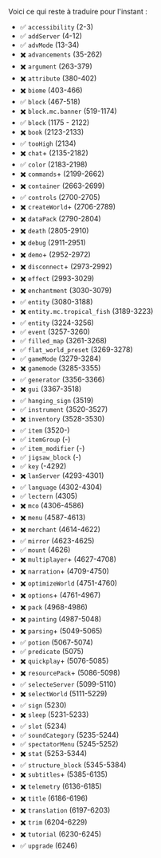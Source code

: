 Voici ce qui reste à traduire pour l'instant :

* ✅ `accessibility` (2-3)
* ✅ `addServer` (4-12)
* ✅ `advMode` (13-34)
* ✖️ `advancements` (35-262)
* ✖️ `argument` (263-379)
* ✖️ `attribute` (380-402)
* ✖️ `biome` (403-466)
* ✅ `block` (467-518)
* ✖️ `block.mc.banner` (519-1174)
* ✅ `block` (1175 - 2122)
* ✖️ `book` (2123-2133)
* ✅ `tooHigh` (2134)
* ✖️ `chat`+ (2135-2182)
* ✅ `color` (2183-2198)
* ✖️ `commands`+ (2199-2662)
* ✖️ `container` (2663-2699)
* ✅ `controls` (2700-2705)
* ✖️ `createWorld`+ (2706-2789)
* ✖️ `dataPack` (2790-2804)
* ✖️ `death` (2805-2910)
* ✖️ `debug` (2911-2951)
* ✖️ `demo`+ (2952-2972)
* ✖️ `disconnect`+ (2973-2992)
* ✖️ `effect` (2993-3029)
* ✖️ `enchantment` (3030-3079)
* ✅ `entity` (3080-3188)
* ✖️ `entity.mc.tropical_fish` (3189-3223)
* ✅ `entity` (3224-3256)
* ✅ `event` (3257-3260)
* ✅ `filled_map` (3261-3268)
* ✅ `flat_world_preset` (3269-3278)
* ✅ `gameMode` (3279-3284)
* ✖️ `gamemode` (3285-3355)
* ✅ `generator` (3356-3366)
* ✖️ `gui` (3367-3518)
* ✅ `hanging_sign` (3519)
* ✅ `instrument` (3520-3527)
* ✖️ `inventory` (3528-3530)
* ✅ `item` (3520-)
* ✅ `itemGroup` (-)
* ✅ `item_modifier` (-)
* ✅ `jigsaw_block` (-)
* ✅ `key` (-4292)
* ✖️ `lanServer` (4293-4301)
* ✅ `language` (4302-4304)
* ✅ `lectern` (4305)
* ✖️ `mco` (4306-4586)
* ✖️ `menu` (4587-4613)
* ✖️ `merchant` (4614-4622)
* ✅ `mirror` (4623-4625)
* ✅ `mount` (4626)
* ✖️ `multiplayer`+ (4627-4708)
* ✖️ `narration`+ (4709-4750)
* ✖️ `optimizeWorld` (4751-4760)
* ✖️ `options`+ (4761-4967)
* ✖️ `pack` (4968-4986)
* ✖️ `painting` (4987-5048)
* ✖️ `parsing`+ (5049-5065)
* ✅ `potion` (5067-5074)
* ✅ `predicate` (5075)
* ✖️ `quickplay`+ (5076-5085)
* ✖️ `resourcePack`+ (5086-5098)
* ✅ `selecteServer` (5099-5110)
* ✖️ `selectWorld` (5111-5229)
* ✅ `sign` (5230)
* ✖️ `sleep` (5231-5233)
* ✅ `slot` (5234)
* ✅ `soundCategory` (5235-5244)
* ✅ `spectatorMenu` (5245-5252)
* ✖️ `stat` (5253-5344)
* ✅ `structure_block` (5345-5384)
* ✖️ `subtitles`+ (5385-6135)
* ✖️ `telemetry` (6136-6185)
* ✖️ `title` (6186-6196)
* ✖️ `translation` (6197-6203)
* ✖️ `trim` (6204-6229)
* ✖️ `tutorial` (6230-6245)
* ✅ `upgrade` (6246)





